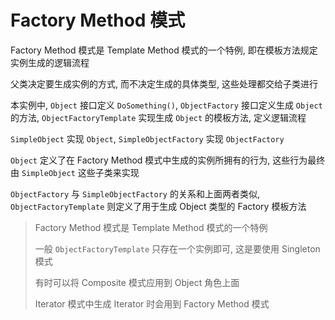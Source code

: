 # Factory Method 模式

Factory Method 模式是 Template Method 模式的一个特例, 即在模板方法规定实例生成的逻辑流程

父类决定要生成实例的方式, 而不决定生成的具体类型, 这些处理都交给子类进行

本实例中, `Object` 接口定义 `DoSomething()`, `ObjectFactory` 接口定义生成 `Object` 的方法, `ObjectFactoryTemplate` 实现生成 `Object` 的模板方法, 定义逻辑流程

`SimpleObject` 实现 `Object`, `SimpleObjectFactory` 实现 `ObjectFactory`

`Object` 定义了在 Factory Method 模式中生成的实例所拥有的行为, 这些行为最终由 `SimpleObject` 这些子类来实现

`ObjectFactory` 与 `SimpleObjectFactory` 的关系和上面两者类似, `ObjectFactoryTemplate` 则定义了用于生成 Object 类型的 Factory 模板方法

> Factory Method 模式是 Template Method 模式的一个特例
> 
> 一般 `ObjectFactoryTemplate` 只存在一个实例即可, 这是要使用 Singleton 模式
> 
> 有时可以将 Composite 模式应用到 Object 角色上面
> 
> Iterator 模式中生成 Iterator 时会用到 Factory Method 模式
